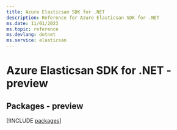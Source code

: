 ```yaml
---
title: Azure Elasticsan SDK for .NET
description: Reference for Azure Elasticsan SDK for .NET
ms.date: 11/01/2023
ms.topic: reference
ms.devlang: dotnet
ms.service: elasticsan
---
```

# Azure Elasticsan SDK for .NET - preview
## Packages - preview
[!INCLUDE [packages](elasticsan-index.md)]